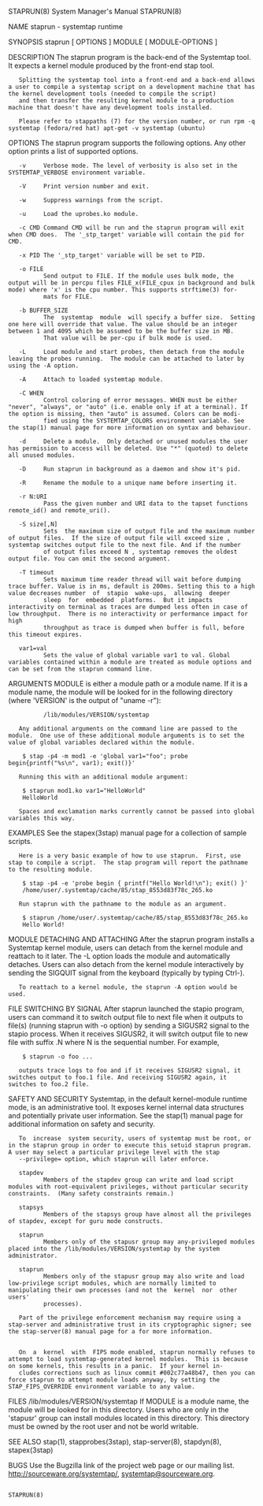 STAPRUN(8)                                                                                 System Manager's Manual                                                                                 STAPRUN(8)



NAME
       staprun - systemtap runtime


SYNOPSIS
       staprun [ OPTIONS ] MODULE [ MODULE-OPTIONS ]


DESCRIPTION
       The staprun program is the back-end of the Systemtap tool.  It expects a kernel module produced by the front-end stap tool.

       Splitting the systemtap tool into a front-end and a back-end allows a user to compile a systemtap script on a development machine that has the kernel development tools (needed to compile the script)
       and then transfer the resulting kernel module to a production machine that doesn't have any development tools installed.

       Please refer to stappaths (7) for the version number, or run rpm -q systemtap (fedora/red hat) apt-get -v systemtap (ubuntu)


OPTIONS
       The staprun program supports the following options.  Any other option prints a list of supported options.

       -v     Verbose mode. The level of verbosity is also set in the SYSTEMTAP_VERBOSE environment variable.

       -V     Print version number and exit.

       -w     Suppress warnings from the script.

       -u     Load the uprobes.ko module.

       -c CMD Command CMD will be run and the staprun program will exit when CMD does.  The '_stp_target' variable will contain the pid for CMD.

       -x PID The '_stp_target' variable will be set to PID.

       -o FILE
              Send output to FILE. If the module uses bulk mode, the output will be in percpu files FILE_x(FILE_cpux in background and bulk mode) where 'x' is the cpu number. This supports strftime(3) for‐
              mats for FILE.

       -b BUFFER_SIZE
              The  systemtap  module  will specify a buffer size.  Setting one here will override that value. The value should be an integer between 1 and 4095 which be assumed to be the buffer size in MB.
              That value will be per-cpu if bulk mode is used.

       -L     Load module and start probes, then detach from the module leaving the probes running.  The module can be attached to later by using the -A option.

       -A     Attach to loaded systemtap module.

       -C WHEN
              Control coloring of error messages. WHEN must be either "never", "always", or "auto" (i.e. enable only if at a terminal). If the option is missing, then "auto" is assumed. Colors can be modi‐
              fied using the SYSTEMTAP_COLORS environment variable. See the stap(1) manual page for more information on syntax and behaviour.

       -d     Delete a module.  Only detached or unused modules the user has permission to access will be deleted. Use "*" (quoted) to delete all unused modules.

       -D     Run staprun in background as a daemon and show it's pid.

       -R     Rename the module to a unique name before inserting it.

       -r N:URI
              Pass the given number and URI data to the tapset functions remote_id() and remote_uri().

       -S size[,N]
              Sets  the maximum size of output file and the maximum number of output files.  If the size of output file will exceed size , systemtap switches output file to the next file. And if the number
              of output files exceed N , systemtap removes the oldest output file. You can omit the second argument.

       -T timeout
              Sets maximum time reader thread will wait before dumping trace buffer. Value is in ms, default is 200ms. Setting this to a high value decreases number  of  stapio  wake-ups,  allowing  deeper
              sleep  for  embedded  platforms.  But it impacts interactivity on terminal as traces are dumped less often in case of low throughput.  There is no interactivity or performance impact for high
              throughput as trace is dumped when buffer is full, before this timeout expires.

       var1=val
              Sets the value of global variable var1 to val. Global variables contained within a module are treated as module options and can be set from the staprun command line.


ARGUMENTS
       MODULE is either a module path or a module name.  If it is a module name, the module will be looked for in the following directory (where 'VERSION' is the output of "uname -r"):

              /lib/modules/VERSION/systemtap

       Any additional arguments on the command line are passed to the module.  One use of these additional module arguments is to set the value of global variables declared within the module.

        $ stap -p4 -m mod1 -e 'global var1="foo"; probe begin{printf("%s\n", var1); exit()}'

       Running this with an additional module argument:

        $ staprun mod1.ko var1="HelloWorld"
        HelloWorld

       Spaces and exclamation marks currently cannot be passed into global variables this way.


EXAMPLES
       See the stapex(3stap) manual page for a collection of sample scripts.

       Here is a very basic example of how to use staprun.  First, use stap to compile a script.  The stap program will report the pathname to the resulting module.

        $ stap -p4 -e 'probe begin { printf("Hello World!\n"); exit() }'
        /home/user/.systemtap/cache/85/stap_8553d83f78c_265.ko

       Run staprun with the pathname to the module as an argument.

        $ staprun /home/user/.systemtap/cache/85/stap_8553d83f78c_265.ko
        Hello World!

MODULE DETACHING AND ATTACHING
       After the staprun program installs a Systemtap kernel module, users can detach from the kernel module and reattach to it later.  The -L option loads the module and automatically detaches.  Users can
       also detach from the kernel module interactively by sending the SIGQUIT signal from the keyboard (typically by typing Ctrl-\).

       To reattach to a kernel module, the staprun -A option would be used.


FILE SWITCHING BY SIGNAL
       After  staprun  launched  the  stapio  program, users can command it to switch output file to next file when it outputs to file(s) (running staprun with -o option) by sending a SIGUSR2 signal to the
       stapio process. When it receives SIGUSR2, it will switch output file to new file with suffix .N where N is the sequential number.  For example,

        $ staprun -o foo ...

       outputs trace logs to foo and if it receives SIGUSR2 signal, it switches output to foo.1 file. And receiving SIGUSR2 again, it switches to foo.2 file.


SAFETY AND SECURITY
       Systemtap, in the default kernel-module runtime mode, is an administrative tool.  It exposes kernel internal data structures and potentially private user information.  See the  stap(1)  manual  page
       for additional information on safety and security.

       To  increase  system security, users of systemtap must be root, or in the staprun group in order to execute this setuid staprun program.  A user may select a particular privilege level with the stap
       --privilege= option, which staprun will later enforce.

       stapdev
              Members of the stapdev group can write and load script modules with root-equivalent privileges, without particular security constraints.  (Many safety constraints remain.)

       stapsys
              Members of the stapsys group have almost all the privileges of stapdev, except for guru mode constructs.

       staprun
              Members only of the stapusr group may any-privileged modules placed into the /lib/modules/VERSION/systemtap by the system administrator.

       staprun
              Members only of the stapusr group may also write and load low-privilege script modules, which are normally limited to manipulating their own processes (and not the  kernel  nor  other  users'
              processes).

       Part of the privilege enforcement mechanism may require using a stap-server and administrative trust in its cryptographic signer; see the stap-server(8) manual page for a for more information.


       On  a  kernel  with  FIPS mode enabled, staprun normally refuses to attempt to load systemtap-generated kernel modules.  This is because on some kernels, this results in a panic.  If your kernel in‐
       cludes corrections such as linux commit #002c77a48b47, then you can force staprun to attempt module loads anyway, by setting the STAP_FIPS_OVERRIDE environment variable to any value.


FILES
       /lib/modules/VERSION/systemtap
              If MODULE is a module name, the module will be looked for in this directory.  Users who are only in the 'stapusr' group can install modules located in this directory.  This directory must  be
              owned by the root user and not be world writable.


SEE ALSO
       stap(1), stapprobes(3stap), stap-server(8), stapdyn(8), stapex(3stap)


BUGS
       Use the Bugzilla link of the project web page or our mailing list.  http://sourceware.org/systemtap/, <systemtap@sourceware.org>.




                                                                                                                                                                                                   STAPRUN(8)
